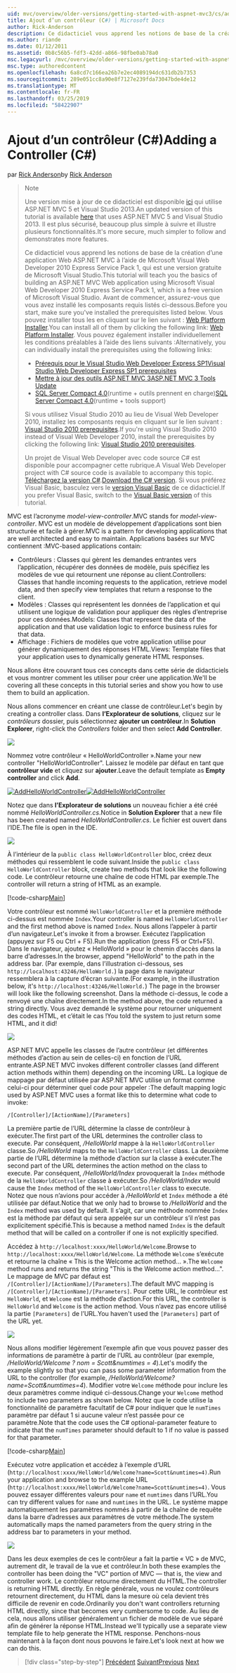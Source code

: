 ```yaml
---
uid: mvc/overview/older-versions/getting-started-with-aspnet-mvc3/cs/adding-a-controller
title: Ajout d’un contrôleur (C#) | Microsoft Docs
author: Rick-Anderson
description: Ce didacticiel vous apprend les notions de base de la création d’une application Web ASP.NET MVC à l’aide de Microsoft Visual Web Developer 2010 Express Service Pack 1, qui, je...
ms.author: riande
ms.date: 01/12/2011
ms.assetid: 0b8c56b5-fdf3-42dd-a866-98fbe0ab78a0
msc.legacyurl: /mvc/overview/older-versions/getting-started-with-aspnet-mvc3/cs/adding-a-controller
msc.type: authoredcontent
ms.openlocfilehash: 6a8cd7c166ea26b7e2ec4089194dc631db2b7353
ms.sourcegitcommit: 289e051cc8a90e8f7127e239fda73047bde4de12
ms.translationtype: MT
ms.contentlocale: fr-FR
ms.lasthandoff: 03/25/2019
ms.locfileid: "58422907"
---
```

<a name="adding-a-controller-c"></a><span data-ttu-id="6c0c1-103">Ajout d’un contrôleur (C#)</span><span class="sxs-lookup"><span data-stu-id="6c0c1-103">Adding a Controller (C#)</span></span>
====================
<span data-ttu-id="6c0c1-104">par [Rick Anderson]((https://twitter.com/RickAndMSFT))</span><span class="sxs-lookup"><span data-stu-id="6c0c1-104">by [Rick Anderson]((https://twitter.com/RickAndMSFT))</span></span>

> > [!NOTE]
> > <span data-ttu-id="6c0c1-105">Une version mise à jour de ce didacticiel est disponible [ici](../../../getting-started/introduction/getting-started.md) qui utilise ASP.NET MVC 5 et Visual Studio 2013.</span><span class="sxs-lookup"><span data-stu-id="6c0c1-105">An updated version of this tutorial is available [here](../../../getting-started/introduction/getting-started.md) that uses ASP.NET MVC 5 and Visual Studio 2013.</span></span> <span data-ttu-id="6c0c1-106">Il est plus sécurisé, beaucoup plus simple à suivre et illustre plusieurs fonctionnalités.</span><span class="sxs-lookup"><span data-stu-id="6c0c1-106">It's more secure, much simpler to follow and demonstrates more features.</span></span>
> 
> 
> <span data-ttu-id="6c0c1-107">Ce didacticiel vous apprend les notions de base de la création d’une application Web ASP.NET MVC à l’aide de Microsoft Visual Web Developer 2010 Express Service Pack 1, qui est une version gratuite de Microsoft Visual Studio.</span><span class="sxs-lookup"><span data-stu-id="6c0c1-107">This tutorial will teach you the basics of building an ASP.NET MVC Web application using Microsoft Visual Web Developer 2010 Express Service Pack 1, which is a free version of Microsoft Visual Studio.</span></span> <span data-ttu-id="6c0c1-108">Avant de commencer, assurez-vous que vous avez installé les composants requis listés ci-dessous.</span><span class="sxs-lookup"><span data-stu-id="6c0c1-108">Before you start, make sure you've installed the prerequisites listed below.</span></span> <span data-ttu-id="6c0c1-109">Vous pouvez installer tous les en cliquant sur le lien suivant : [Web Platform Installer](https://www.microsoft.com/web/gallery/install.aspx?appid=VWD2010SP1Pack).</span><span class="sxs-lookup"><span data-stu-id="6c0c1-109">You can install all of them by clicking the following link: [Web Platform Installer](https://www.microsoft.com/web/gallery/install.aspx?appid=VWD2010SP1Pack).</span></span> <span data-ttu-id="6c0c1-110">Vous pouvez également installer individuellement les conditions préalables à l’aide des liens suivants :</span><span class="sxs-lookup"><span data-stu-id="6c0c1-110">Alternatively, you can individually install the prerequisites using the following links:</span></span>
> 
> - [<span data-ttu-id="6c0c1-111">Prérequis pour le Visual Studio Web Developer Express SP1</span><span class="sxs-lookup"><span data-stu-id="6c0c1-111">Visual Studio Web Developer Express SP1 prerequisites</span></span>](https://www.microsoft.com/web/gallery/install.aspx?appid=VWD2010SP1Pack)
> - [<span data-ttu-id="6c0c1-112">Mettre à jour des outils ASP.NET MVC 3</span><span class="sxs-lookup"><span data-stu-id="6c0c1-112">ASP.NET MVC 3 Tools Update</span></span>](https://www.microsoft.com/web/gallery/install.aspx?appsxml=&amp;appid=MVC3)
> - <span data-ttu-id="6c0c1-113">[SQL Server Compact 4.0](https://www.microsoft.com/web/gallery/install.aspx?appid=SQLCE;SQLCEVSTools_4_0)(runtime + outils prennent en charge)</span><span class="sxs-lookup"><span data-stu-id="6c0c1-113">[SQL Server Compact 4.0](https://www.microsoft.com/web/gallery/install.aspx?appid=SQLCE;SQLCEVSTools_4_0)(runtime + tools support)</span></span>
> 
> <span data-ttu-id="6c0c1-114">Si vous utilisez Visual Studio 2010 au lieu de Visual Web Developer 2010, installez les composants requis en cliquant sur le lien suivant : [Visual Studio 2010 prerequisites](https://www.microsoft.com/web/gallery/install.aspx?appsxml=&amp;appid=VS2010SP1Pack).</span><span class="sxs-lookup"><span data-stu-id="6c0c1-114">If you're using Visual Studio 2010 instead of Visual Web Developer 2010, install the prerequisites by clicking the following link: [Visual Studio 2010 prerequisites](https://www.microsoft.com/web/gallery/install.aspx?appsxml=&amp;appid=VS2010SP1Pack).</span></span>
> 
> <span data-ttu-id="6c0c1-115">Un projet de Visual Web Developer avec code source C# est disponible pour accompagner cette rubrique.</span><span class="sxs-lookup"><span data-stu-id="6c0c1-115">A Visual Web Developer project with C# source code is available to accompany this topic.</span></span> <span data-ttu-id="6c0c1-116">[Téléchargez la version C#](https://code.msdn.microsoft.com/Introduction-to-MVC-3-10d1b098).</span><span class="sxs-lookup"><span data-stu-id="6c0c1-116">[Download the C# version](https://code.msdn.microsoft.com/Introduction-to-MVC-3-10d1b098).</span></span> <span data-ttu-id="6c0c1-117">Si vous préférez Visual Basic, basculez vers le [version Visual Basic](../vb/intro-to-aspnet-mvc-3.md) de ce didacticiel.</span><span class="sxs-lookup"><span data-stu-id="6c0c1-117">If you prefer Visual Basic, switch to the [Visual Basic version](../vb/intro-to-aspnet-mvc-3.md) of this tutorial.</span></span>


<span data-ttu-id="6c0c1-118">MVC est l’acronyme *model-view-controller*.</span><span class="sxs-lookup"><span data-stu-id="6c0c1-118">MVC stands for *model-view-controller*.</span></span> <span data-ttu-id="6c0c1-119">MVC est un modèle de développement d’applications sont bien structurée et facile à gérer.</span><span class="sxs-lookup"><span data-stu-id="6c0c1-119">MVC is a pattern for developing applications that are well architected and easy to maintain.</span></span> <span data-ttu-id="6c0c1-120">Applications basées sur MVC contiennent :</span><span class="sxs-lookup"><span data-stu-id="6c0c1-120">MVC-based applications contain:</span></span>

- <span data-ttu-id="6c0c1-121">Contrôleurs : Classes qui gèrent les demandes entrantes vers l’application, récupérer des données de modèle, puis spécifiez les modèles de vue qui retournent une réponse au client.</span><span class="sxs-lookup"><span data-stu-id="6c0c1-121">Controllers: Classes that handle incoming requests to the application, retrieve model data, and then specify view templates that return a response to the client.</span></span>
- <span data-ttu-id="6c0c1-122">Modèles : Classes qui représentent les données de l’application et qui utilisent une logique de validation pour appliquer des règles d’entreprise pour ces données.</span><span class="sxs-lookup"><span data-stu-id="6c0c1-122">Models: Classes that represent the data of the application and that use validation logic to enforce business rules for that data.</span></span>
- <span data-ttu-id="6c0c1-123">Affichage : Fichiers de modèles que votre application utilise pour générer dynamiquement des réponses HTML.</span><span class="sxs-lookup"><span data-stu-id="6c0c1-123">Views: Template files that your application uses to dynamically generate HTML responses.</span></span>

<span data-ttu-id="6c0c1-124">Nous allons être couvrant tous ces concepts dans cette série de didacticiels et vous montrer comment les utiliser pour créer une application.</span><span class="sxs-lookup"><span data-stu-id="6c0c1-124">We'll be covering all these concepts in this tutorial series and show you how to use them to build an application.</span></span>

<span data-ttu-id="6c0c1-125">Nous allons commencer en créant une classe de contrôleur.</span><span class="sxs-lookup"><span data-stu-id="6c0c1-125">Let's begin by creating a controller class.</span></span> <span data-ttu-id="6c0c1-126">Dans **l’Explorateur de solutions**, cliquez sur le *contrôleurs* dossier, puis sélectionnez **ajouter un contrôleur**.</span><span class="sxs-lookup"><span data-stu-id="6c0c1-126">In **Solution Explorer**, right-click the *Controllers* folder and then select **Add Controller**.</span></span>

[![](adding-a-controller/_static/image2.png)](adding-a-controller/_static/image1.png)

<span data-ttu-id="6c0c1-127">Nommez votre contrôleur « HelloWorldController ».</span><span class="sxs-lookup"><span data-stu-id="6c0c1-127">Name your new controller "HelloWorldController".</span></span> <span data-ttu-id="6c0c1-128">Laissez le modèle par défaut en tant que **contrôleur vide** et cliquez sur **ajouter**.</span><span class="sxs-lookup"><span data-stu-id="6c0c1-128">Leave the default template as **Empty controller** and click **Add**.</span></span>

<span data-ttu-id="6c0c1-129">[![AddHelloWorldController](adding-a-controller/_static/image4.png)](adding-a-controller/_static/image3.png)</span><span class="sxs-lookup"><span data-stu-id="6c0c1-129">[![AddHelloWorldController](adding-a-controller/_static/image4.png)](adding-a-controller/_static/image3.png)</span></span>

<span data-ttu-id="6c0c1-130">Notez que dans **l’Explorateur de solutions** un nouveau fichier a été créé nommé *HelloWorldController.cs*.</span><span class="sxs-lookup"><span data-stu-id="6c0c1-130">Notice in **Solution Explorer** that a new file has been created named *HelloWorldController.cs*.</span></span> <span data-ttu-id="6c0c1-131">Le fichier est ouvert dans l’IDE.</span><span class="sxs-lookup"><span data-stu-id="6c0c1-131">The file is open in the IDE.</span></span>

![](adding-a-controller/_static/image5.png)

<span data-ttu-id="6c0c1-132">À l’intérieur de la `public class HelloWorldController` bloc, créez deux méthodes qui ressemblent le code suivant.</span><span class="sxs-lookup"><span data-stu-id="6c0c1-132">Inside the `public class HelloWorldController` block, create two methods that look like the following code.</span></span> <span data-ttu-id="6c0c1-133">Le contrôleur retourne une chaîne de code HTML par exemple.</span><span class="sxs-lookup"><span data-stu-id="6c0c1-133">The controller will return a string of HTML as an example.</span></span>

[!code-csharp[Main](adding-a-controller/samples/sample1.cs)]

<span data-ttu-id="6c0c1-134">Votre contrôleur est nommé `HelloWorldController` et la première méthode ci-dessus est nommée `Index`.</span><span class="sxs-lookup"><span data-stu-id="6c0c1-134">Your controller is named `HelloWorldController` and the first method above is named `Index`.</span></span> <span data-ttu-id="6c0c1-135">Nous allons l’appeler à partir d’un navigateur.</span><span class="sxs-lookup"><span data-stu-id="6c0c1-135">Let's invoke it from a browser.</span></span> <span data-ttu-id="6c0c1-136">Exécutez l’application (appuyez sur F5 ou Ctrl + F5).</span><span class="sxs-lookup"><span data-stu-id="6c0c1-136">Run the application (press F5 or Ctrl+F5).</span></span> <span data-ttu-id="6c0c1-137">Dans le navigateur, ajoutez « HelloWorld » pour le chemin d’accès dans la barre d’adresses.</span><span class="sxs-lookup"><span data-stu-id="6c0c1-137">In the browser, append "HelloWorld" to the path in the address bar.</span></span> <span data-ttu-id="6c0c1-138">(Par exemple, dans l’illustration ci-dessous, ses `http://localhost:43246/HelloWorld.`) la page dans le navigateur ressemblera à la capture d’écran suivante.</span><span class="sxs-lookup"><span data-stu-id="6c0c1-138">(For example, in the illustration below, it's `http://localhost:43246/HelloWorld.`) The page in the browser will look like the following screenshot.</span></span> <span data-ttu-id="6c0c1-139">Dans la méthode ci-dessus, le code a renvoyé une chaîne directement.</span><span class="sxs-lookup"><span data-stu-id="6c0c1-139">In the method above, the code returned a string directly.</span></span> <span data-ttu-id="6c0c1-140">Vous avez demandé le système pour retourner uniquement des codes HTML, et c’était le cas !</span><span class="sxs-lookup"><span data-stu-id="6c0c1-140">You told the system to just return some HTML, and it did!</span></span>

![](adding-a-controller/_static/image6.png)

<span data-ttu-id="6c0c1-141">ASP.NET MVC appelle les classes de l’autre contrôleur (et différentes méthodes d’action au sein de celles-ci) en fonction de l’URL entrante.</span><span class="sxs-lookup"><span data-stu-id="6c0c1-141">ASP.NET MVC invokes different controller classes (and different action methods within them) depending on the incoming URL.</span></span> <span data-ttu-id="6c0c1-142">La logique de mappage par défaut utilisée par ASP.NET MVC utilise un format comme celui-ci pour déterminer quel code pour appeler :</span><span class="sxs-lookup"><span data-stu-id="6c0c1-142">The default mapping logic used by ASP.NET MVC uses a format like this to determine what code to invoke:</span></span>

`/[Controller]/[ActionName]/[Parameters]`

<span data-ttu-id="6c0c1-143">La première partie de l’URL détermine la classe de contrôleur à exécuter.</span><span class="sxs-lookup"><span data-stu-id="6c0c1-143">The first part of the URL determines the controller class to execute.</span></span> <span data-ttu-id="6c0c1-144">Par conséquent, */HelloWorld* mappe à la `HelloWorldController` classe.</span><span class="sxs-lookup"><span data-stu-id="6c0c1-144">So */HelloWorld* maps to the `HelloWorldController` class.</span></span> <span data-ttu-id="6c0c1-145">La deuxième partie de l’URL détermine la méthode d’action sur la classe à exécuter.</span><span class="sxs-lookup"><span data-stu-id="6c0c1-145">The second part of the URL determines the action method on the class to execute.</span></span> <span data-ttu-id="6c0c1-146">Par conséquent, */HelloWorld/Index* provoquerait la `Index` méthode de la `HelloWorldController` classe à exécuter.</span><span class="sxs-lookup"><span data-stu-id="6c0c1-146">So */HelloWorld/Index* would cause the `Index` method of the `HelloWorldController` class to execute.</span></span> <span data-ttu-id="6c0c1-147">Notez que nous n’avions pour accéder à */HelloWorld* et `Index` méthode a été utilisée par défaut.</span><span class="sxs-lookup"><span data-stu-id="6c0c1-147">Notice that we only had to browse to */HelloWorld* and the `Index` method was used by default.</span></span> <span data-ttu-id="6c0c1-148">Il s’agit, car une méthode nommée `Index` est la méthode par défaut qui sera appelée sur un contrôleur s’il n’est pas explicitement spécifié.</span><span class="sxs-lookup"><span data-stu-id="6c0c1-148">This is because a method named `Index` is the default method that will be called on a controller if one is not explicitly specified.</span></span>

<span data-ttu-id="6c0c1-149">Accédez à `http://localhost:xxxx/HelloWorld/Welcome`.</span><span class="sxs-lookup"><span data-stu-id="6c0c1-149">Browse to `http://localhost:xxxx/HelloWorld/Welcome`.</span></span> <span data-ttu-id="6c0c1-150">La méthode `Welcome` s’exécute et retourne la chaîne « This is the Welcome action method... ».</span><span class="sxs-lookup"><span data-stu-id="6c0c1-150">The `Welcome` method runs and returns the string "This is the Welcome action method...".</span></span> <span data-ttu-id="6c0c1-151">Le mappage de MVC par défaut est `/[Controller]/[ActionName]/[Parameters]`.</span><span class="sxs-lookup"><span data-stu-id="6c0c1-151">The default MVC mapping is `/[Controller]/[ActionName]/[Parameters]`.</span></span> <span data-ttu-id="6c0c1-152">Pour cette URL, le contrôleur est `HelloWorld`, et `Welcome` est la méthode d’action.</span><span class="sxs-lookup"><span data-stu-id="6c0c1-152">For this URL, the controller is `HelloWorld` and `Welcome` is the action method.</span></span> <span data-ttu-id="6c0c1-153">Vous n’avez pas encore utilisé la partie `[Parameters]` de l’URL.</span><span class="sxs-lookup"><span data-stu-id="6c0c1-153">You haven't used the `[Parameters]` part of the URL yet.</span></span>

![](adding-a-controller/_static/image7.png)

<span data-ttu-id="6c0c1-154">Nous allons modifier légèrement l’exemple afin que vous pouvez passer des informations de paramètre à partir de l’URL au contrôleur (par exemple, */HelloWorld/Welcome ? nom = Scott&amp;numtimes = 4*).</span><span class="sxs-lookup"><span data-stu-id="6c0c1-154">Let's modify the example slightly so that you can pass some parameter information from the URL to the controller (for example, */HelloWorld/Welcome?name=Scott&amp;numtimes=4*).</span></span> <span data-ttu-id="6c0c1-155">Modifier votre `Welcome` méthode pour inclure les deux paramètres comme indiqué ci-dessous.</span><span class="sxs-lookup"><span data-stu-id="6c0c1-155">Change your `Welcome` method to include two parameters as shown below.</span></span> <span data-ttu-id="6c0c1-156">Notez que le code utilise la fonctionnalité de paramètre facultatif de C# pour indiquer que le `numTimes` paramètre par défaut 1 si aucune valeur n’est passée pour ce paramètre.</span><span class="sxs-lookup"><span data-stu-id="6c0c1-156">Note that the code uses the C# optional-parameter feature to indicate that the `numTimes` parameter should default to 1 if no value is passed for that parameter.</span></span>

[!code-csharp[Main](adding-a-controller/samples/sample2.cs)]

<span data-ttu-id="6c0c1-157">Exécutez votre application et accédez à l’exemple d’URL (`http://localhost:xxxx/HelloWorld/Welcome?name=Scott&numtimes=4)`.</span><span class="sxs-lookup"><span data-stu-id="6c0c1-157">Run your application and browse to the example URL (`http://localhost:xxxx/HelloWorld/Welcome?name=Scott&numtimes=4)`.</span></span> <span data-ttu-id="6c0c1-158">Vous pouvez essayer différentes valeurs pour `name` et `numtimes` dans l’URL.</span><span class="sxs-lookup"><span data-stu-id="6c0c1-158">You can try different values for `name` and `numtimes` in the URL.</span></span> <span data-ttu-id="6c0c1-159">Le système mappe automatiquement les paramètres nommés à partir de la chaîne de requête dans la barre d’adresses aux paramètres de votre méthode.</span><span class="sxs-lookup"><span data-stu-id="6c0c1-159">The system automatically maps the named parameters from the query string in the address bar to parameters in your method.</span></span>

![](adding-a-controller/_static/image8.png)

<span data-ttu-id="6c0c1-160">Dans les deux exemples de ces le contrôleur a fait la partie « VC » de MVC, autrement dit, le travail de la vue et contrôleur.</span><span class="sxs-lookup"><span data-stu-id="6c0c1-160">In both these examples the controller has been doing the "VC" portion of MVC — that is, the view and controller work.</span></span> <span data-ttu-id="6c0c1-161">Le contrôleur retourne directement du HTML.</span><span class="sxs-lookup"><span data-stu-id="6c0c1-161">The controller is returning HTML directly.</span></span> <span data-ttu-id="6c0c1-162">En règle générale, vous ne voulez contrôleurs retournent directement, du HTML dans la mesure où cela devient très difficile de revenir en code.</span><span class="sxs-lookup"><span data-stu-id="6c0c1-162">Ordinarily you don't want controllers returning HTML directly, since that becomes very cumbersome to code.</span></span> <span data-ttu-id="6c0c1-163">Au lieu de cela, nous allons utiliser généralement un fichier de modèle de vue séparé afin de générer la réponse HTML.</span><span class="sxs-lookup"><span data-stu-id="6c0c1-163">Instead we'll typically use a separate view template file to help generate the HTML response.</span></span> <span data-ttu-id="6c0c1-164">Penchons-nous maintenant à la façon dont nous pouvons le faire.</span><span class="sxs-lookup"><span data-stu-id="6c0c1-164">Let's look next at how we can do this.</span></span>

> [!div class="step-by-step"]
> <span data-ttu-id="6c0c1-165">[Précédent](intro-to-aspnet-mvc-3.md)
> [Suivant](adding-a-view.md)</span><span class="sxs-lookup"><span data-stu-id="6c0c1-165">[Previous](intro-to-aspnet-mvc-3.md)
[Next](adding-a-view.md)</span></span>
